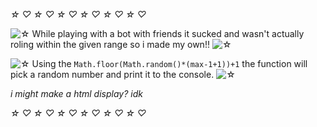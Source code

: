 *☆* *♡* *☆* *♡* *☆* *♡* *☆* *♡* *☆* *♡* *☆* *♡*

![*☆*](https://xaoiui.neocities.org/Limestar.gif) While playing with a bot with friends it sucked and wasn't actually roling within the given range so i made my own!! ![*☆*](https://xaoiui.neocities.org/Limestar.gif)

![*☆*](https://xaoiui.neocities.org/Limestar.gif) Using the ``Math.floor(Math.random()*(max-1+1))+1`` the function will pick a random number and print it to the console. ![*☆*](https://xaoiui.neocities.org/Limestar.gif)

*i might make a html display? idk*

*☆* *♡* *☆* *♡* *☆* *♡* *☆* *♡* *☆* *♡* *☆* *♡*
